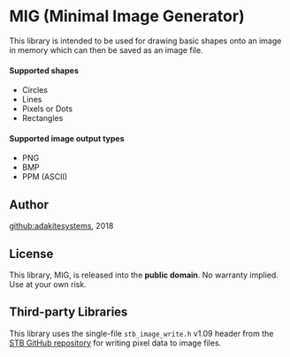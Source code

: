 # MIG (Minimal Image Generator)

This library is intended to be used for drawing basic shapes onto an image in memory which can then be saved as an image file.

#### Supported shapes

* Circles
* Lines
* Pixels or Dots
* Rectangles

#### Supported image output types

* PNG
* BMP
* PPM (ASCII)

## Author

[github:adakitesystems](https://github.com/adakitesystems), 2018

## License

This library, MIG, is released into the **public domain**. No warranty implied. Use at your own risk.

## Third-party Libraries

This library uses the single-file `stb_image_write.h` v1.09 header from the [STB GitHub repository](https://github.com/nothings/stb) for
writing pixel data to image files.
